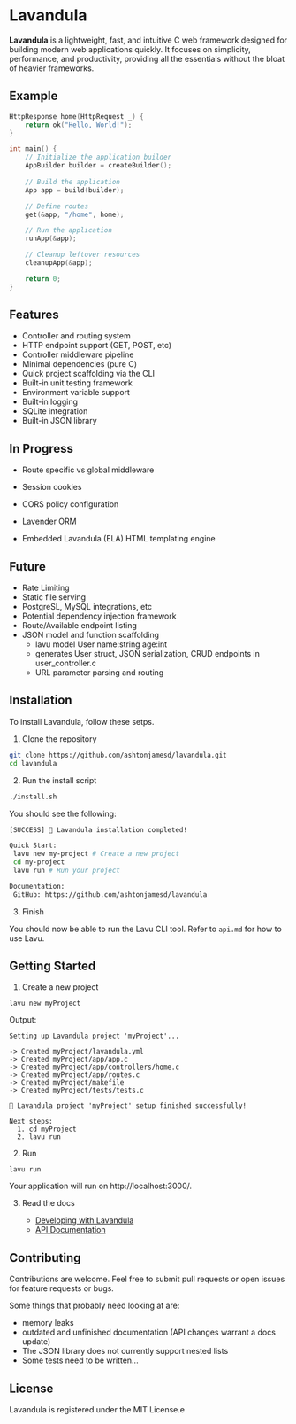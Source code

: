 # Lavandula

**Lavandula** is a lightweight, fast, and intuitive C web framework designed for building modern web applications quickly. It focuses on simplicity, performance, and productivity, providing all the essentials without the bloat of heavier frameworks.


## Example

```c
HttpResponse home(HttpRequest _) {
    return ok("Hello, World!");
}

int main() {
    // Initialize the application builder
    AppBuilder builder = createBuilder();
    
    // Build the application
    App app = build(builder);

    // Define routes
    get(&app, "/home", home);

    // Run the application
    runApp(&app);

    // Cleanup leftover resources
    cleanupApp(&app);

    return 0;
}
```


## Features

- Controller and routing system
- HTTP endpoint support (GET, POST, etc)
- Controller middleware pipeline
- Minimal dependencies (pure C)
- Quick project scaffolding via the CLI
- Built-in unit testing framework
- Environment variable support
- Built-in logging
- SQLite integration
- Built-in JSON library

## In Progress

- Route specific vs global middleware

- Session cookies
- CORS policy configuration

- Lavender ORM
- Embedded Lavandula (ELA) HTML templating engine


## Future

- Rate Limiting
- Static file serving
- PostgreSL, MySQL integrations, etc
- Potential dependency injection framework
- Route/Available endpoint listing
- JSON model and function scaffolding
  - lavu model User name:string age:int
  - generates User struct, JSON serialization, CRUD endpoints in user_controller.c
  - URL parameter parsing and routing


## Installation

To install Lavandula, follow these setps.

1. Clone the repository

```bash
git clone https://github.com/ashtonjamesd/lavandula.git
cd lavandula
```


2. Run the install script

```bash
./install.sh
```

You should see the following:

```bash
[SUCCESS] 🎉 Lavandula installation completed!

Quick Start:
 lavu new my-project # Create a new project
 cd my-project
 lavu run # Run your project

Documentation:
 GitHub: https://github.com/ashtonjamesd/lavandula
```


3. Finish

You should now be able to run the Lavu CLI tool. Refer to `api.md` for how to use Lavu.


## Getting Started

1. Create a new project

```
lavu new myProject
```

Output:

```
Setting up Lavandula project 'myProject'...

-> Created myProject/lavandula.yml
-> Created myProject/app/app.c
-> Created myProject/app/controllers/home.c
-> Created myProject/app/routes.c
-> Created myProject/makefile
-> Created myProject/tests/tests.c

🎉 Lavandula project 'myProject' setup finished successfully!

Next steps:
  1. cd myProject
  2. lavu run
```


2. Run

```
lavu run
```

Your application will run on http://localhost:3000/.

3. Read the docs

   - [Developing with Lavandula](doc/tutorial.md)
   - [API Documentation](doc/api.md)



## Contributing

Contributions are welcome. Feel free to submit pull requests or open issues for feature requests or bugs.

Some things that probably need looking at are:
- memory leaks
- outdated and unfinished documentation (API changes warrant a docs update)
- The JSON library does not currently support nested lists
- Some tests need to be written...


## License

Lavandula is registered under the MIT License.e